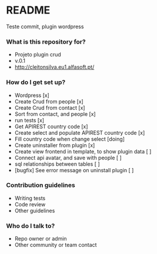 # README #

Teste commit, plugin wordpress

### What is this repository for? ###

* Projeto plugin crud
* v.0.1
* http://cleitonsilva.eu1.alfasoft.pt/

### How do I get set up? ###
* Wordpress [x]
* Create Crud from people  [x]
* Create Crud from contact [x]
* Sort from contact, and people [x]
* run tests [x]
* Get APIREST country code [x]
* Create select and populate APIREST country code [x]
* Fill country code when change select [doing]
* Create uninstaller from plugin [x]
* Create view frontend in template, to show plugin data [ ]
* Connect api avatar, and save with people [ ]
* sql relationships between tables [ ]
* [bugfix] See error message on uninstall plugin [ ]



### Contribution guidelines ###

* Writing tests
* Code review
* Other guidelines

### Who do I talk to? ###

* Repo owner or admin
* Other community or team contact